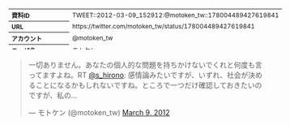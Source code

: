 <table style="font-size: 9pt; width: 610px; margin-bottom: 20px; height: 80px;">
<tbody>
    <tr>
        <th align=left>資料ID</th>
        <td align=left>TWEET::2012-03-09_152912:@motoken_tw::178004489427619841</td>
    </tr>
    <tr>
        <th align=left>URL</th>
        <td align=left>https://twitter.com/motoken_tw/status/178004489427619841</td>
    </tr>
    <tr>
        <th align=left>アカウント</th>
        <td align=left>@motoken_tw</td>
    </tr>
    <tr>
        <th align=left>ユーザ名</th>
        <td align=left>モトケン</td>
    </tr>
    <tr>
        <th align=left>ツイートの記録日時</th>
        <td align=left>created_at 2022-08-24_1401</td>
    </tr>
</tbody>
</table>
<blockquote class="twitter-tweet" data-width="450"  data-lang="ja"><p lang="ja" dir="ltr">一切ありません。あなたの個人的な問題を持ちかけないでくれと何度も言ってますよね。RT <a href="https://twitter.com/s_hirono?ref_src=twsrc%5Etfw">@s_hirono</a>: 感情論みたいですが、いずれ、社会が決めることになるかもしれないですね。ところで一つだけ確認しておきたいのですが、私の…</p>&mdash; モトケン (@motoken_tw) <a href="https://twitter.com/motoken_tw/status/178004489427619841?ref_src=twsrc%5Etfw">March 9, 2012</a></blockquote>
<script async src="https://platform.twitter.com/widgets.js" charset="utf-8"></script>


